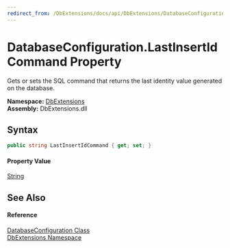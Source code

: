 ```yaml
---
redirect_from: /DbExtensions/docs/api/DbExtensions/DatabaseConfiguration/LastInsertIdCommand.html
---
```


DatabaseConfiguration.LastInsertIdCommand Property
==================================================
Gets or sets the SQL command that returns the last identity value generated on the database.
  
**Namespace:** [DbExtensions][1]  
**Assembly:** DbExtensions.dll

Syntax
------

```csharp
public string LastInsertIdCommand { get; set; }
```

#### Property Value
[String][2]

See Also
--------

#### Reference
[DatabaseConfiguration Class][3]  
[DbExtensions Namespace][1]  

[1]: ../README.md
[2]: https://learn.microsoft.com/dotnet/api/system.string
[3]: README.md